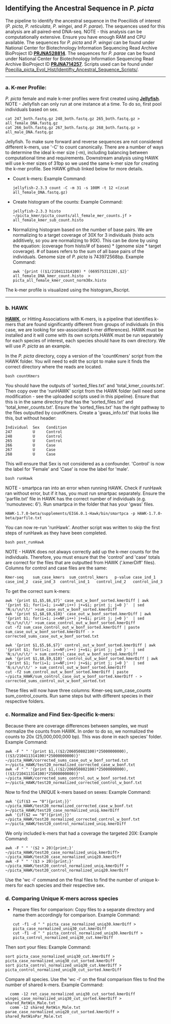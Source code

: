 ## Identifying the Ancestral Sequence in _P. picta_
The pipeline to identify the ancestral sequence in the Poeciliids of interest (_P. picta_, _P. reticulata_, _P. wingei_, and _P. parae_). The sequences used for this analysis are all paired-end DNA-seq. NOTE - this analysis can be computationally extensive. Ensure you have enough RAM and CPU available.
The sequences for _P. picta_ and _P. wingei_ can be found under National Center for Biotechnology Information Sequencing Read Archive BioProject ID **[PRJNA528814](https://www.ncbi.nlm.nih.gov/sra/PRJNA528814)**. The sequences for _P. parae_ can be found under National Center for Biotechnology Information Sequencing Read Archive BioProject ID **[PRJNA714257](https://www-ncbi-nlm-nih-gov.ezproxy.library.ubc.ca/bioproject/?term=PRJNA714257)**. 
Scripts used can be found under [Poecilia_picta_Evol_Hist/Identifty_Ancestral_Sequence_Scripts/](https://github.com/ljmfong/Poecilia_picta_Evol_Hist/tree/main/Identifty_Ancestral_Sequence_Scripts).

---------------------------------------------------------------------------------------------------------------

### a. K-mer Profile:
_P. picta_ female and male k-mer profiles were first created using **[Jellyfish](https://github.com/gmarcais/Jellyfish)**. NOTE - Jellyfish can only run at one instance at a time. To do so, first pool individuals based on sex.

    cat 247_both.fastq.gz 248_both.fastq.gz 265_both.fastq.gz > all_female_DNA.fastq.gz
    cat 266_both.fastq.gz 267_both.fastq.gz 268_both.fastq.gz > all_male_DNA.fastq.gz

Jellyfish. To make sure forward and reverse sequences are not considered different k-mers, use '-C' to count canonically. There are a number of ways to determine the ideal k-mer size (-m), including balancing between computational time and requirements. Downstream analysis using HAWK will use k-mer sizes of 31bp so we used the same k-mer size for creating the k-mer profile. See HAWK github linked below for more details.

* Count k-mers: Example Command:


      jellyfish-2.3.3 count -C -m 31 -s 100M -t 12 <(zcat all_female_DNA.fastq.gz) 
    
* Create histogram of the counts: Example Command:


      jellyfish-2.3.3 histo ~/picta_kmer/picta_counts/all_female_mer_counts.jf > all_female_kmer_sub_count.histo

* Normalizing histogram based on the number of base pairs. We are normalizing to a target coverage of 30X for 3 individuals (histo acts additively, so you are normalizing to 90X). This can be done by using the equation: (coverage from histo/# of bases) * (genome size * target coverage). # of bases refers to the sum of all base pairs of the individuals. Genome size of _P. picta_ is 743972568bp. Example Command:


      awk '{print (($1/210411314100) * (66957531120),$2}' all_female_DNA_kmer_count.histo  > picta_all_female_kmer_count_norm30x.histo

The k-mer profile is visualized using the histogram_Rscript.

---------------------------------------------------------------------------------------------------------------

### b. HAWK

**[HAWK](https://github.com/atifrahman/HAWK)**, or Hitting Associations with K-mers, is a pipeline that identifies k-mers that are found significantly different from groups of individuals (in this case, we are looking for sex-associated k-mer differences). HAWK must be installed and it will come with its own scripts.HAWK must  be run separately for each species of interest, each species should have its own directory.  We will use _P. picta_ as an example.

In the _P. picta_ directory, copy a version of the 'countKmers' script from the HAWK folder. You will need to edit the script to make sure it finds the correct directory where the reads are located.

    bash countKmers
    
You should have the outputs of 'sorted_files.txt' and 'total_kmer_counts.txt'. Then copy over the 'runHAWK' script from the HAWK folder (will need some modification - see the uploaded scripts used in this pipeline). Ensure that this is in the same directory that has the 'sorted_files.txt' and 'total_kmer_counts.txt'. Ensure the 'sorted_files.txt' has the right pathway to the files outputted by countKmers. Create a 'gwas_info.txt' that looks like this, but without header:

    Individual  Sex   Condition
    247         U     Control
    248         U     Control
    265         U     Control
    266         U     Case
    267         U     Case
    268         U     Case

This will ensure that Sex is not considered as a confounder. 'Control' is now the label for 'Female' and 'Case' is now the label for 'male'.

    bash runHawk
    
NOTE - smartpca ran into an error when running HAWK. Check if runHawk ran without error, but if it has, you must run smartpac separately. Ensure the 'parfile.txt' file in HAWK has the correct number of individuals (e.g. 'numoutevec:  6'). Run smartpca in the folder that has your 'gwas' files.

    HAWK-1.7.0-beta/supplements/EIG6.0.1-Hawk/bin/smartpca -p HAWK-1.7.0-beta/parfile.txt
    
You can now re-run 'runHawk'. Another script was written to skip the first steps of runHawk as they have been completed.

    bash post_runHawk

NOTE - HAWK does not always correctly add up the k-mer counts for the individuals. Therefore, you must ensure that the 'control' and 'case' totals are correct for the files that are outputted from HAWK ('.kmerDiff' files). Columns for control and case files are the same: 

    Kmer-seq	sum_case_kmers	sum_control_kmers	p-value	case_ind_1	case_ind_2	case_ind_3	control_ind_1	control_ind_2	control_ind_3

To get the correct sum k-mers:

    awk '{print $1,$5,$6,$7}' case_out_w_bonf_sorted.kmerDiff | awk '{print $1; for(i=1; i<=NF;i++) j+=$i; print j; j=0 }'  | sed 'N;s/\n/\t/' >sum_case_out_w_bonf_sorted.kmerDiff
    awk '{print $1,$8,$9,$10}' case_out_w_bonf_sorted.kmerDiff | awk '{print $1; for(i=1; i<=NF;i++) j+=$i; print j; j=0 }'  | sed 'N;s/\n/\t/' >sum_case_control_out_w_bonf_sorted.kmerDiff
    cut -f2 sum_case_control_out_w_bonf_sorted.kmerDiff | paste sum_case_out_w_bonf_sorted.kmerDiff - > corrected_sums_case_out_w_bonf_sorted.txt
    
    awk '{print $1,$5,$6,$7}' control_out_w_bonf_sorted.kmerDiff | awk '{print $1; for(i=1; i<=NF;i++) j+=$i; print j; j=0 }'  | sed 'N;s/\n/\t/' > sum_control_case_out_w_bonf_sorted.kmerDiff
    awk '{print $1,$8,$9,$10}' control_out_w_bonf_sorted.kmerDiff | awk '{print $1; for(i=1; i<=NF;i++) j+=$i; print j; j=0 }'  | sed 'N;s/\n/\t/' > sum_control_out_w_bonf_sorted.kmerDiff
    cut -f2 sum_control_out_w_bonf_sorted.kmerDiff | paste ~/picta_HAWK/sum_control_case_out_w_bonf_sorted.kmerDiff - > corrected_sums_control_out_w_bonf_sorted.txt

These files will now have three columns: Kmer-seq	sum_case_counts	sum_control_counts. Run same steps but with different species in their respective folders.

### c. Normalize and Find Sex-Specific k-mers:
Because there are coverage differences between samples, we must normalize the counts from HAWK. In order to do so, we normalized the counts to 20x (25,000,000,000 bp). This was done in each species' folder. Example Command:

    awk -F " " '{print $1,(($2/206050802100)*25000000000),(($3/210411314100)*25000000000)}' ~/picta_HAWK/corrected_sums_case_out_w_bonf_sorted.txt >~/picta_HAWK/test20_normalized_corrected_case_w_bonf.txt
    awk -F " " '{print $1,(($2/206050802100)*25000000000),(($3/210411314100)*25000000000)}' ~/picta_HAWK/corrected_sums_control_out_w_bonf_sorted.txt >~/picta_HAWK/test20_normalized_corrected_control_w_bonf.txt


Now to find the UNIQUE k-mers based on sexes: Example Command:

    awk '{if($3 == "0"){print;}}' ~/picta_HAWK/test20_normalized_corrected_case_w_bonf.txt >~/picta_HAWK/test20_case_normalized_uniq.kmerDiff
    awk '{if($2 == "0"){print;}}' ~/picta_HAWK/test20_normalized_corrected_control_w_bonf.txt >~/picta_HAWK/test20_control_normalized_uniq.kmerDiff

  
We only included k-mers that had a coverage the targeted 20X: Example Command:


    awk -F " " '($2 > 20){print;}' ~/picta_HAWK/test20_case_normalized_uniq.kmerDiff> ~/picta_HAWK/test20_case_normalized_uniq20.kmerDiff
    awk -F " " '($3 > 20){print;}' ~/picta_HAWK/test20_control_normalized_uniq.kmerDiff > ~/picta_HAWK/test20_control_normalized_uniq20.kmerDiff


Use the 'wc -l' command on the final files to find the number of unique k-mers for each species and their respective sex.

### d. Comparing Unique K-mers across species

* Prepare files for comparison: Copy files to a separate directory and name them accordingly for comparison. Example Command:

      cut -f1 -d " " picta_case_normalized_uniq30.kmerDiff > picta_case_normalized_uniq30_cut.kmerDiff
      cut -f1 -d " " picta_control_normalized_uniq30.kmerDiff > picta_control_normalized_uniq30_cut.kmerDiff

Then sort your files: Example Command:

    sort picta_case_normalized_uniq30_cut.kmerDiff > picta_case_normalized_uniq30_cut_sorted.kmerDiff
    sort picta_control_normalized_uniq30_cut.kmerDiff > picta_control_normalized_uniq30_cut_sorted.kmerDiff

 
Compare all species. Use the 'wc -l' on the final comparison files to find the number of shared k-mers. Example Command:



      comm -12 ret_case_normalized_uniq30_cut_sorted.kmerDiff wingei_case_normalized_uniq30_cut_sorted.kmerDiff > shared_RetWin_Male.txt
      comm -12 shared_RetWin_Male.txt parae_case_normalized_uniq20_cut_sorted.kmerDiff > shared_RetWinPar_Male.txt
      
